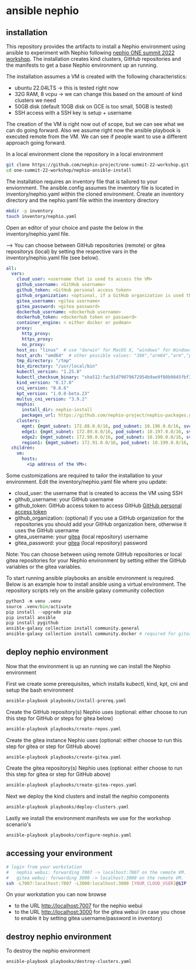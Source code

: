 # ansible nephio

## installation

This repository provides the artifacts to install a Nephio environment using ansible to experiment with Nephio following [nephio ONE summit 2022 workshop](https://github.com/nephio-project/one-summit-22-workshop). The installation creates kind clusters, GitHub repositories and the manifests to get a base Nephio environment up an running.

The installation assumes a VM is created with the following characteristics:

- ubuntu 22.04LTS -> this is tested right now
- 32G RAM, 8 vcpu -> we can change this based on the amount of kind clusters we need
- 50GB disk (default 10GB disk on GCE is too small, 50GB is tested)
- SSH access with a SSH key is setup + username

The creation of the VM is right now out of scope, but we can see what we can do going forward.
Also we assume right now the ansible playbook is executed remote from the VM. We can see if people want to use a different approach going forward.

In a local environment clone the repository in a local environment

```bash
git clone https://github.com/nephio-project/one-summit-22-workshop.git
cd one-summit-22-workshop/nephio-ansible-install
```

The installation requires an inventory file that is tailored to your enviornment. The ansible.config assumes the inventory file is located in inventory/nephio.yaml within the cloned environment. Create an inventory directory and the nephio.yaml file within the inventory directory

```bash
mkdir -p inventory
touch inventory/nephio.yaml
```

Open an editor of your choice and paste the below in the inventory/nephio.yaml file.

--> You can choose between GitHub repositories (remote) or gitea repositorys (local) by setting the respective vars in the inventory/nephio.yaml file (see below).

```yaml
all:
  vars:
    cloud_user: <username that is used to access the VM>
    github_username: <GitHub username>
    github_token: <GitHub personal access token>
    github_organization: <optional, if a GitHub organization is used this should be filled out with the GitHub organization>
    gitea_username: <gitea username>
    gitea_password: <gitea password>
    dockerhub_username: <dockerhub username>
    dockerhub_token: <dockerhub token or password>
    container_engine: < either docker or podman>
    proxy:
      http_proxy: 
      https_proxy:
      no_proxy:
    host_os: "linux"  # use "darwin" for MacOS X, "windows" for Windows
    host_arch: "amd64"  # other possible values: "386","arm64","arm","ppc64le","s390x"
    tmp_directory: "/tmp"
    bin_directory: "/usr/local/bin"
    kubectl_version: "1.25.0"
    kubectl_checksum_binary: "sha512:fac91d79079672954b9ae9f80b9845fbf373e1c4d3663a84cc1538f89bf70cb85faee1bcd01b6263449f4a2995e7117e1c85ed8e5f137732650e8635b4ecee09"
    kind_version: "0.17.0"
    cni_version: "0.8.6"
    kpt_version: "1.0.0-beta.23"
    multus_cni_version: "3.9.2"
    nephio:
      install_dir: nephio-install
      packages_url: https://github.com/nephio-project/nephio-packages.git
    clusters:
      mgmt: {mgmt_subnet: 172.88.0.0/16, pod_subnet: 10.196.0.0/16, svc_subnet: 10.96.0.0/16}
      edge1: {mgmt_subnet: 172.89.0.0/16, pod_subnet: 10.197.0.0/16, svc_subnet: 10.97.0.0/16}
      edge2: {mgmt_subnet: 172.90.0.0/16, pod_subnet: 10.198.0.0/16, svc_subnet: 10.98.0.0/16}
      region1: {mgmt_subnet: 172.91.0.0/16, pod_subnet: 10.199.0.0/16, svc_subnet: 10.99.0.0/16}
  children:
    vm:
      hosts:
        <ip address of the VM>:
```

Some customizations are required to tailor the installation to your environment. Edit the inventory/nephio.yaml file where you update:

- cloud_user: the username that is created to access the VM using SSH
- github_username: your GitHub username
- github_token: GitHub access token to access GitHub [GitHub personal access token](https://docs.github.com/en/enterprise-server@3.4/authentication/keeping-your-account-and-data-secure/creating-a-personal-access-token)
- github_organization: (optional) if you use a GitHub organization for the repositories you should add your GitHub organization here, otherwise it uses the GitHub username
- gitea_username: your [gitea](https://gitea.io) (local repository) username
- gitea_password: your [gitea](https://gitea.io) (local repository) password

Note: You can choose between using remote GitHub repositories or local gitea repositories for your Nephio environment by setting either the GitHub variables or the gitea variables.

To start running ansible playbooks an ansible environment is required. Below is an example how to install ansible using a virtual environment. The repository scripts rely on the ansible galaxy community collection

```python
python3 -m venv .venv
source .venv/bin/activate
pip install --upgrade pip
pip install ansible
pip install pygithub
ansible-galaxy collection install community.general
ansible-galaxy collection install community.docker # required for gitea
```

## deploy nephio environment

Now that the environment is up an running we can install the Nephio environment

First we create some prerequisites, which installs kubectl, kind, kpt, cni and setup the bash environment

```bash
ansible-playbook playbooks/install-prereq.yaml
```

Create the GitHub repository(s) Nephio uses (optional: either choose to run this step for GitHub or steps for gitea below)

```bash
ansible-playbook playbooks/create-repos.yaml
```

Create the gitea instance Nephio uses (optional: either choose to run this step for gitea or step for GitHub above)

```bash
ansible-playbook playbooks/create-gitea.yaml
```

Create the gitea repository(s) Nephio uses (optional: either choose to run this step for gitea or step for GitHub above)

```bash
ansible-playbook playbooks/create-gitea-repos.yaml
```

Next we deploy the kind clusters and install the nephio components

```bash
ansible-playbook playbooks/deploy-clusters.yaml
```

Lastly we install the environment manifests we use for the workshop scenario's

```bash
ansible-playbook playbooks/configure-nephio.yaml
```

## accessing your environment

```bash
# login from your workstation
#   nephio webui: forwarding 7007 -> localhost:7007 on the remote VM.
#   gitea webui: forwarding 3000 -> localhost:3000 on the remote VM.
ssh -L7007:localhost:7007 -L3000:localhost:3000 [YOUR_CLOUD_USER]@$IP
```

On your workstation you can now browse
* to the URL [http://localhost:7007](http://localhost:7007) for the nephio webui
* to the URL [http://localhost:3000](http://localhost:3000) for the gitea webui (in case you chose to enable it by setting gitea username/password in inventory)

## destroy nephio environment

To destroy the nephio environment

```bash
ansible-playbook playbooks/destroy-clusters.yaml
```
